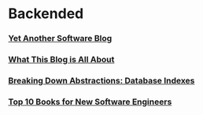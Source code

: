 # Backended

### [Yet Another Software Blog](_posts/2018-07-02-yet-another-software-blog.md)

### [What This Blog is All About](_posts/2018-07-14-what-this-blog-is-all-about.md)

### [Breaking Down Abstractions: Database Indexes](_posts/2018-07-23-database-indexes.md)

### [Top 10 Books for New Software Engineers](_posts/2018-07-30-top-software-books.md)